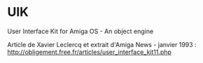 # UIK
User Interface Kit for Amiga OS - An object engine

Article de Xavier Leclercq et extrait d'Amiga News - janvier 1993 : 
http://obligement.free.fr/articles/user_interface_kit11.php
